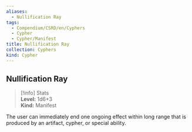 ```yaml
---
aliases:
  - Nullification Ray
tags:
  - Compendium/CSRD/en/Cyphers
  - Cypher
  - Cypher/Manifest
title: Nullification Ray
collection: Cyphers
kind: Cypher
---
```

## Nullification Ray  
>[!info] Stats  
> **Level:** 1d6+3  
> **Kind:** Manifest
  
The user can immediately end one ongoing effect within long range that is produced by an artifact, cypher, or special ability.
